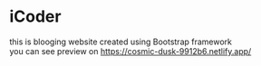 # iCoder
this is blooging website created using Bootstrap framework
<br>
you can see preview on https://cosmic-dusk-9912b6.netlify.app/
